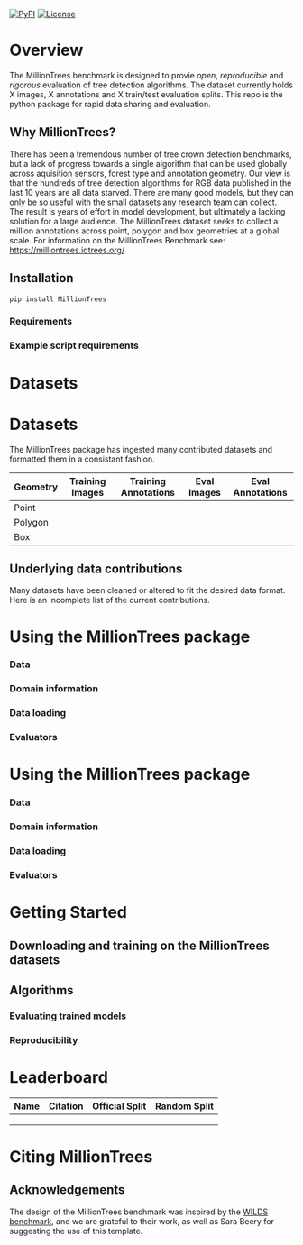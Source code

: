 

[![PyPI](https://img.shields.io/pypi/v/wilds)](https://pypi.org/project/wilds/)
[![License](https://img.shields.io/badge/license-MIT-blue.svg)](https://github.com/p-lambda/wilds/blob/master/LICENSE)

# Overview

The MillionTrees benchmark is designed to provie *open*, *reproducible* and *rigorous* evaluation of tree detection algorithms. The dataset currently holds X images, X annotations and X train/test evaluation splits. This repo is the python package for rapid data sharing and evaluation.

## Why MillionTrees?

There has been a tremendous number of tree crown detection benchmarks, but a lack of progress towards a single algorithm that can be used globally across aquisition sensors, forest type and annotation geometry. Our view is that the hundreds of tree detection algorithms for RGB data published in the last 10 years are all data starved. There are many good models, but they can only be so useful with the small datasets any research team can collect. The result is years of effort in model development, but ultimately a lacking solution for a large audience. The MillionTrees dataset seeks to collect a million annotations across point, polygon and box geometries at a global scale. For information on the MillionTrees Benchmark see: https://milliontrees.idtrees.org/

## Installation

```
pip install MillionTrees
```

### Requirements

### Example script requirements

# Datasets

# Datasets

The MillionTrees package has ingested many contributed datasets and formatted them in a consistant fashion.

| Geometry | Training Images | Training Annotations | Eval Images | Eval Annotations |
|----------|-----------------|----------------------|-------------|------------------|
| Point    |                 |                      |             |                  |
| Polygon  |                 |                      |             |                  |
| Box      |                 |                      |             |                  |

## Underlying data contributions

Many datasets have been cleaned or altered to fit the desired data format. Here is an incomplete list of the current contributions.

# Using the MillionTrees package

### Data
### Domain information
### Data loading
### Evaluators

# Using the MillionTrees package

### Data

### Domain information

### Data loading

### Evaluators

# Getting Started

## Downloading and training on the MillionTrees datasets

## Algorithms

### Evaluating trained models

### Reproducibility

# Leaderboard

| Name | Citation | Official Split | Random Split |
|------|----------|----------------|--------------|
|       |            |                  |                |
|       |            |                  |                |
|       |            |                  |                |

# Citing MillionTrees

## Acknowledgements
The design of the MillionTrees benchmark was inspired by the [WILDS benchmark](https://github.com/p-lambda/wilds), and we are grateful to their work, as well as Sara Beery for suggesting the use of this template.
